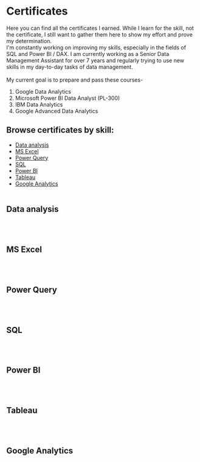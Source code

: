 # Certificates
Here you can find all the certificates I earned. While I learn for the skill, not the certificate, I still want to gather them here to show my effort and prove my determination. <br>
I'm constantly working on improving my skills, especially in the fields of SQL and Power BI / DAX. I am currently working as a Senior Data Management Assistant for over 7 years and regularly trying to use new skills in my day-to-day tasks of data management. <br>
<br>
My current goal is to prepare and pass these courses-
1. Google Data Analytics
2. Microsoft Power BI Data Analyst (PL-300)
3. IBM Data Analytics
4. Google Advanced Data Analytics

## Browse certificates by skill:
* [Data analysis](#data-analysis)
* [MS Excel](#ms-excel)
* [Power Query](#power-query)
* [SQL](#sql)
* [Power BI](#power-bi)
* [Tableau](#tableau)
* [Google Analytics](#google-analytics)
<br><br>

## Data analysis
<br><br>
## MS Excel
<br><br>
## Power Query
<br><br>
## SQL
<br><br>
## Power BI
<br><br>
## Tableau
<br><br>
## Google Analytics
